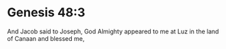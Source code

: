 # Genesis 48:3

And Jacob said to Joseph, God Almighty appeared to me at Luz in the land of Canaan and blessed me,
